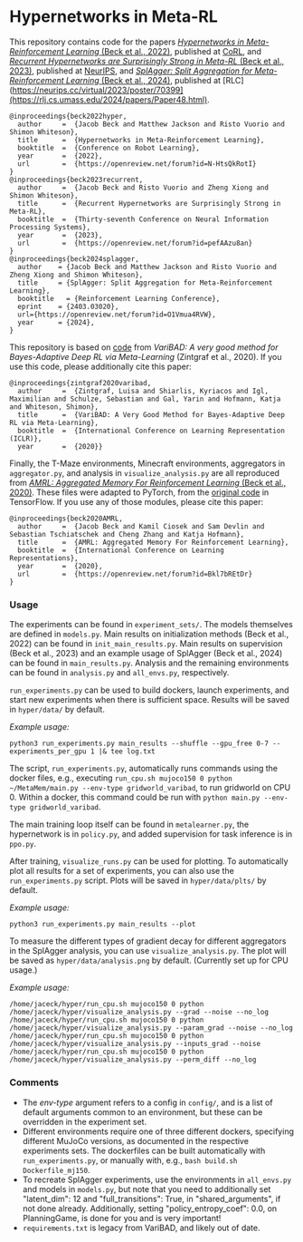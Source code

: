 # Hypernetworks in Meta-RL

This repository contains code for the papers [*Hypernetworks in Meta-Reinforcement Learning* (Beck et al., 2022)](https://arxiv.org/abs/2210.11348), published at [CoRL](https://proceedings.mlr.press/v205/beck23a.html), and [*Recurrent Hypernetworks are Surprisingly Strong in Meta-RL* (Beck et al., 2023)](https://arxiv.org/abs/2309.14970), published at [NeurIPS](https://neurips.cc/virtual/2023/poster/70399), and [*SplAgger: Split Aggregation for Meta-Reinforcement Learning* (Beck et al., 2024)](https://arxiv.org/abs/2403.03020), published at [RLC](https://neurips.cc/virtual/2023/poster/70399](https://rlj.cs.umass.edu/2024/papers/Paper48.html).

```
@inproceedings{beck2022hyper,
  author     =  {Jacob Beck and Matthew Jackson and Risto Vuorio and Shimon Whiteson},
  title      =  {Hypernetworks in Meta-Reinforcement Learning},
  booktitle  =  {Conference on Robot Learning},
  year       =  {2022},
  url        =  {https://openreview.net/forum?id=N-HtsQkRotI}
}
@inproceedings{beck2023recurrent,
  author     =  {Jacob Beck and Risto Vuorio and Zheng Xiong and Shimon Whiteson},
  title      =  {Recurrent Hypernetworks are Surprisingly Strong in Meta-RL},
  booktitle  =  {Thirty-seventh Conference on Neural Information Processing Systems},
  year       =  {2023},
  url        =  {https://openreview.net/forum?id=pefAAzu8an}
}
@inproceedings{beck2024splagger,
  author    = {Jacob Beck and Matthew Jackson and Risto Vuorio and Zheng Xiong and Shimon Whiteson},
  title     = {SplAgger: Split Aggregation for Meta-Reinforcement Learning},
  booktitle   = {Reinforcement Learning Conference},
  eprint    = {2403.03020},
  url={https://openreview.net/forum?id=O1Vmua4RVW},
  year      = {2024},
}
```

This repository is based on [code](https://github.com/lmzintgraf/varibad) from *VariBAD: A very good method for Bayes-Adaptive Deep RL via Meta-Learning* (Zintgraf et al., 2020). If you use this code, please additionally cite this paper:

```
@inproceedings{zintgraf2020varibad,
  author     =  {Zintgraf, Luisa and Shiarlis, Kyriacos and Igl, Maximilian and Schulze, Sebastian and Gal, Yarin and Hofmann, Katja and Whiteson, Shimon},
  title      =  {VariBAD: A Very Good Method for Bayes-Adaptive Deep RL via Meta-Learning},
  booktitle  =  {International Conference on Learning Representation (ICLR)},
  year       =  {2020}}
```

Finally, the T-Maze environments, Minecraft environments, aggregators in `aggregator.py`, and analysis in `visualize_analysis.py` are all reproduced from [*AMRL: Aggregated Memory For Reinforcement Learning* (Beck et al., 2020)](https://iclr.cc/virtual_2020/poster_Bkl7bREtDr.html). These files were adapted to PyTorch, from the [original code](https://github.com/jacooba/AMRL-ICLR2020) in TensorFlow. If you use any of those modules, please cite this paper:

```
@inproceedings{beck2020AMRL,
  author     =  {Jacob Beck and Kamil Ciosek and Sam Devlin and Sebastian Tschiatschek and Cheng Zhang and Katja Hofmann},
  title      =  {AMRL: Aggregated Memory For Reinforcement Learning},
  booktitle  =  {International Conference on Learning Representations},
  year       =  {2020},
  url        =  {https://openreview.net/forum?id=Bkl7bREtDr}
}
```

### Usage

The experiments can be found in `experiment_sets/`. The models themselves are defined in `models.py`. Main results on initialization methods (Beck et al., 2022) can be found in `init_main_results.py`. Main results on supervision (Beck et al., 2023) and an example usage of SplAgger (Beck et al., 2024) can be found in `main_results.py`. Analysis and the remaining environments can be found in `analysis.py` and `all_envs.py`, respectively.

`run_experiments.py` can be used to build dockers, launch experiments, and start new experiments when there is sufficient space. Results will be saved in `hyper/data/` by default.

*Example usage:*
```
python3 run_experiments.py main_results --shuffle --gpu_free 0-7 --experiments_per_gpu 1 |& tee log.txt
```

The script, `run_experiments.py`, automatically runs commands using the docker files, e.g., executing `run_cpu.sh mujoco150 0 python ~/MetaMem/main.py --env-type gridworld_varibad`, to run gridworld on CPU 0. Within a docker, this command could be run with `python main.py --env-type gridworld_varibad`. 

The main training loop itself can be found in `metalearner.py`, the hypernetwork is in `policy.py`, and added supervision for task inference is in `ppo.py`.

After training, `visualize_runs.py` can be used for plotting. To automatically plot all results for a set of experiments, you can also use the `run_experiments.py` script. Plots will be saved in `hyper/data/plts/` by default.

*Example usage:*
```
python3 run_experiments.py main_results --plot
```

To measure the different types of gradient decay for different aggregators in the SplAgger analysis, you can use `visualize_analysis.py`. The plot will be saved as `hyper/data/analysis.png` by default. (Currently set up for CPU usage.)

*Example usage:*
```
/home/jaceck/hyper/run_cpu.sh mujoco150 0 python /home/jaceck/hyper/visualize_analysis.py --grad --noise --no_log
/home/jaceck/hyper/run_cpu.sh mujoco150 0 python /home/jaceck/hyper/visualize_analysis.py --param_grad --noise --no_log
/home/jaceck/hyper/run_cpu.sh mujoco150 0 python /home/jaceck/hyper/visualize_analysis.py --inputs_grad --noise
/home/jaceck/hyper/run_cpu.sh mujoco150 0 python /home/jaceck/hyper/visualize_analysis.py --perm_diff --no_log
```

### Comments

- The *env-type* argument refers to a config in `config/`, and is a list of default arguments common to an environment, but these can be overridden in the experiment set.
- Different environments require one of three different dockers, specifying different MuJoCo versions, as documented in the respective experiments sets.
The dockerfiles can be built automatically with `run_experiments.py`, or manually with, e.g., `bash build.sh Dockerfile_mj150`.
- To recreate SplAgger experiments, use the environments in `all_envs.py` and models in `models.py`, but note that you need to additionally set "latent_dim": 12 and "full_transitions": True, in "shared_arguments", if not done already. Additionally, setting "policy_entropy_coef": 0.0, on PlanningGame, is done for you and is very important!
- `requirements.txt` is legacy from VariBAD, and likely out of date.
